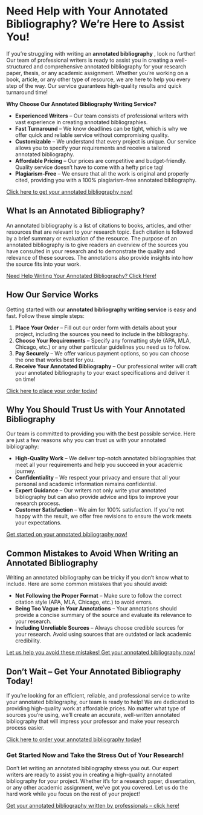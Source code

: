 # Need Help with Your Annotated Bibliography? We’re Here to Assist You!

If you’re struggling with writing an **annotated bibliography** , look no further! Our team of professional writers is ready to assist you in creating a well-structured and comprehensive annotated bibliography for your research paper, thesis, or any academic assignment. Whether you’re working on a book, article, or any other type of resource, we are here to help you every step of the way. Our service guarantees high-quality results and quick turnaround time!

**Why Choose Our Annotated Bibliography Writing Service?**

- **Experienced Writers** – Our team consists of professional writers with vast experience in creating annotated bibliographies.
- **Fast Turnaround** – We know deadlines can be tight, which is why we offer quick and reliable service without compromising quality.
- **Customizable** – We understand that every project is unique. Our service allows you to specify your requirements and receive a tailored annotated bibliography.
- **Affordable Pricing** – Our prices are competitive and budget-friendly. Quality service doesn’t have to come with a hefty price tag!
- **Plagiarism-Free** – We ensure that all the work is original and properly cited, providing you with a 100% plagiarism-free annotated bibliography.

[Click here to get your annotated bibliography now!](https://tinyurl.com/topessay?keyword=write+an+annotated+bibliography)

## What Is an Annotated Bibliography?

An annotated bibliography is a list of citations to books, articles, and other resources that are relevant to your research topic. Each citation is followed by a brief summary or evaluation of the resource. The purpose of an annotated bibliography is to give readers an overview of the sources you have consulted in your research and to demonstrate the quality and relevance of these sources. The annotations also provide insights into how the source fits into your work.

[Need Help Writing Your Annotated Bibliography? Click Here!](https://tinyurl.com/topessay?keyword=write+an+annotated+bibliography)

## How Our Service Works

Getting started with our **annotated bibliography writing service** is easy and fast. Follow these simple steps:

1. **Place Your Order** – Fill out our order form with details about your project, including the sources you need to include in the bibliography.
2. **Choose Your Requirements** – Specify any formatting style (APA, MLA, Chicago, etc.) or any other particular guidelines you need us to follow.
3. **Pay Securely** – We offer various payment options, so you can choose the one that works best for you.
4. **Receive Your Annotated Bibliography** – Our professional writer will craft your annotated bibliography to your exact specifications and deliver it on time!

[Click here to place your order today!](https://tinyurl.com/topessay?keyword=write+an+annotated+bibliography)

## Why You Should Trust Us with Your Annotated Bibliography

Our team is committed to providing you with the best possible service. Here are just a few reasons why you can trust us with your annotated bibliography:

- **High-Quality Work** – We deliver top-notch annotated bibliographies that meet all your requirements and help you succeed in your academic journey.
- **Confidentiality** – We respect your privacy and ensure that all your personal and academic information remains confidential.
- **Expert Guidance** – Our writers not only write your annotated bibliography but can also provide advice and tips to improve your research process.
- **Customer Satisfaction** – We aim for 100% satisfaction. If you’re not happy with the result, we offer free revisions to ensure the work meets your expectations.

[Get started on your annotated bibliography now!](https://tinyurl.com/topessay?keyword=write+an+annotated+bibliography)

## Common Mistakes to Avoid When Writing an Annotated Bibliography

Writing an annotated bibliography can be tricky if you don’t know what to include. Here are some common mistakes that you should avoid:

- **Not Following the Proper Format** – Make sure to follow the correct citation style (APA, MLA, Chicago, etc.) to avoid errors.
- **Being Too Vague in Your Annotations** – Your annotations should provide a concise summary of the source and evaluate its relevance to your research.
- **Including Unreliable Sources** – Always choose credible sources for your research. Avoid using sources that are outdated or lack academic credibility.

[Let us help you avoid these mistakes! Get your annotated bibliography now!](https://tinyurl.com/topessay?keyword=write+an+annotated+bibliography)

## Don’t Wait – Get Your Annotated Bibliography Today!

If you’re looking for an efficient, reliable, and professional service to write your annotated bibliography, our team is ready to help! We are dedicated to providing high-quality work at affordable prices. No matter what type of sources you’re using, we’ll create an accurate, well-written annotated bibliography that will impress your professor and make your research process easier.

[Click here to order your annotated bibliography today!](https://tinyurl.com/topessay?keyword=write+an+annotated+bibliography)

### Get Started Now and Take the Stress Out of Your Research!

Don’t let writing an annotated bibliography stress you out. Our expert writers are ready to assist you in creating a high-quality annotated bibliography for your project. Whether it’s for a research paper, dissertation, or any other academic assignment, we’ve got you covered. Let us do the hard work while you focus on the rest of your project!

[Get your annotated bibliography written by professionals – click here!](https://tinyurl.com/topessay?keyword=write+an+annotated+bibliography)
